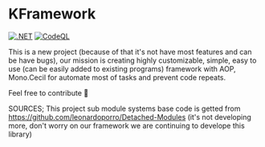 # KFramework
[![.NET](https://github.com/KFKMan/KFramework/actions/workflows/dotnet.yml/badge.svg)](https://github.com/KFKMan/KFramework/actions/workflows/dotnet.yml)
[![CodeQL](https://github.com/KFKMan/KFramework/actions/workflows/codeql.yml/badge.svg)](https://github.com/KFKMan/KFramework/actions/workflows/codeql.yml)

This is a new project (because of that it's not have most features and can be have bugs), our mission is creating highly customizable, simple, easy to use (can be easily added to existing programs) framework with AOP, Mono.Cecil for automate most of tasks and prevent code repeats.

Feel free to contribute 🥳

SOURCES;
This project sub module systems base code is getted from https://github.com/leonardoporro/Detached-Modules (it's not developing more, don't worry on our framework we are continuing to develope this library)
